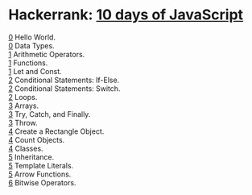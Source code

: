 # Hackerrank: [10 days of JavaScript](https://www.hackerrank.com/domains/tutorials/10-days-of-javascript/1)  
  
[0](src/0_Hello_World.js) Hello World.  
[0](src/0_Data_Types.js) Data Types.  
[1](src/1_Arithmetic_Operators.js) Arithmetic Operators.  
[1](src/1_Functions.js) Functions.  
[1](src/1_Let_and_Const.js) Let and Const.  
[2](src/2_Conditional_Statements_If-Else.js) Conditional Statements: If-Else.  
[2](src/2_Conditional_Statements_Switch.js) Conditional Statements: Switch.  
[2](src/2_Loops.js) Loops.  
[3](src/3_Arrays.js) Arrays.  
[3](src/3_Try,_Catch,_and_Finally.js) Try, Catch, and Finally.  
[3](src/3_Throw.js) Throw.  
[4](src/4_Create_a_Rectangle_Object.js) Create a Rectangle Object.  
[4](src/4_Count_Objects.js) Count Objects.  
[4](src/4_Classes.js) Classes.  
[5](src/5_Inheritance.js) Inheritance.  
[5](src/5_Template_Literals.js) Template Literals.  
[5](src/5_Arrow_Functions.js) Arrow Functions.  
[6](src/6_Bitwise_Operators.js) Bitwise Operators.  